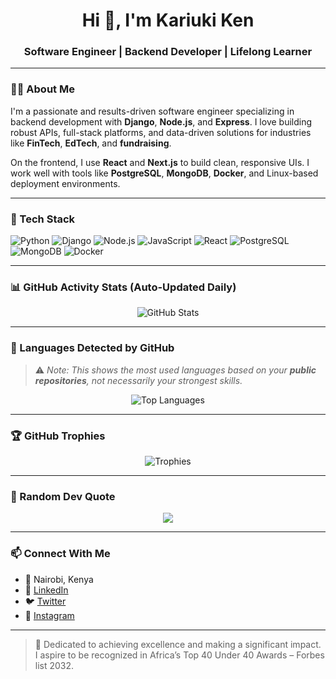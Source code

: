 <h1 align="center">Hi 👋, I'm Kariuki Ken</h1>
<h3 align="center">Software Engineer | Backend Developer | Lifelong Learner</h3>

---

### 🧑‍💻 About Me

I'm a passionate and results-driven software engineer specializing in backend development with **Django**, **Node.js**, and **Express**. I love building robust APIs, full-stack platforms, and data-driven solutions for industries like **FinTech**, **EdTech**, and **fundraising**.

On the frontend, I use **React** and **Next.js** to build clean, responsive UIs. I work well with tools like **PostgreSQL**, **MongoDB**, **Docker**, and Linux-based deployment environments.

---

### 💼 Tech Stack

![Python](https://img.shields.io/badge/Python-3670A0?style=for-the-badge&logo=python&logoColor=white)
![Django](https://img.shields.io/badge/Django-092E20?style=for-the-badge&logo=django&logoColor=white)
![Node.js](https://img.shields.io/badge/Node.js-339933?style=for-the-badge&logo=nodedotjs&logoColor=white)
![JavaScript](https://img.shields.io/badge/JavaScript-F7DF1E?style=for-the-badge&logo=javascript&logoColor=black)
![React](https://img.shields.io/badge/React-20232A?style=for-the-badge&logo=react&logoColor=61DAFB)
![PostgreSQL](https://img.shields.io/badge/PostgreSQL-316192?style=for-the-badge&logo=postgresql&logoColor=white)
![MongoDB](https://img.shields.io/badge/MongoDB-4EA94B?style=for-the-badge&logo=mongodb&logoColor=white)
![Docker](https://img.shields.io/badge/Docker-2496ED?style=for-the-badge&logo=docker&logoColor=white)

---

### 📊 GitHub Activity Stats (Auto-Updated Daily)

<p align="center">
  <img src="https://github-readme-stats.vercel.app/api?username=Kariuki11&show_icons=true&theme=radical&include_all_commits=true" alt="GitHub Stats" />
</p>

---

### 📌 Languages Detected by GitHub

> ⚠️ *Note: This shows the most used languages based on your **public repositories**, not necessarily your strongest skills.*

<p align="center">
  <img src="https://github-readme-stats.vercel.app/api/top-langs/?username=Kariuki11&layout=compact&theme=radical" alt="Top Languages" />
</p>

---

### 🏆 GitHub Trophies

<p align="center">
  <img src="https://github-profile-trophy.vercel.app/?username=Kariuki11&theme=onedark&row=1&column=7" alt="Trophies" />
</p>

---

### 💬 Random Dev Quote

<p align="center">
  <img src="https://quotes-github-readme.vercel.app/api?type=horizontal&theme=radical" />
</p>

---

### 📫 Connect With Me

- 📍 Nairobi, Kenya  
- 💼 [LinkedIn](https://www.linkedin.com/in/kennedy-kariuki-222922286)  
- 🐦 [Twitter](https://twitter.com/Ken66463Ken)  
- 📸 [Instagram](https://www.instagram.com/kariuki_ken)

---

> 🚀 Dedicated to achieving excellence and making a significant impact. I aspire to be recognized in Africa’s Top 40 Under 40 Awards – Forbes list 2032.
